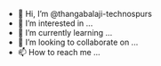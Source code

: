- 👋 Hi, I’m @thangabalaji-technospurs
- 👀 I’m interested in ...
- 🌱 I’m currently learning ...
- 💞️ I’m looking to collaborate on ...
- 📫 How to reach me ...

<!---
thangabalaji-technospurs/thangabalaji-technospurs is a ✨ special ✨ repository because its `README.md` (this file) appears on your GitHub profile.
You can click the Preview link to take a look at your changes.
--->
